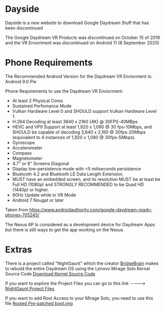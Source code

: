 # Dayside

Dayside is a new website to download Google Daydream Stuff that has been discontinued

The Google Daydream VR Products was discontinued on October 15 of 2019 and the VR Envoriment was discontinued on Android 11 (8 September 2020)

# Phone Requirements

The Recommended Android Version for the Daydream VR Enviorment is: Android 9.0 Pie

Phone Requirements to use the Daydream VR Enviorment:

* At least 2 Physical Cores
* Sustained Perfomance Mode
* Vulkan Hardware Level 0 and SHOULD support Vulkan Hardware Level 1.
* H.264 Decoding at least 3840 x 2160 (4K) @ 30FPS-40MBps
* HEVC and VP9 Support at least 1,920 x 1,080 @ 30 fps-10Mbps, and SHOULD be capable of decoding 3,840 x 2,160 @ 30fps-20Mbps (equivalent to 4 instances of 1,920 x 1,080 @ 30fps-5Mbps).
* Gyroscope
* Accelerometer
* Compass
* Magnetometer
* 4.7" or 6" Screens Diagonal
* Display low-persistence mode with <5 miliseconds persistence
* Bluetooth 4.2 and Bluetooth LE Data Length Extension.
* MUST have an embedded screen, and its resolution MUST be at least be Full HD (1080p) and STRONGLY RECOMMENDED to be Quad HD (1440p) or higher.
* 60Hz Update while in VR Mode
* Android 7 Nougat or later

Taken from https://www.androidauthority.com/google-daydream-ready-phones-705245/

The Nexus 6P Is considered as a development device for Daydream Apps but there is still ways to get the app working on the Nexus

# Extras

There is a project called "NightGaunt" which the creator [BridgeBrain](https://github.com/bridgebrain) makes to rebuild the entire Daydream OS using the Lenovo Mirage Solo Kernel Source Code [Download Kernel Source Code](https://smartsupport.lenovo.com/uu/en/products/smart/arvr/mirage-solo/downloads/ds503129)

If you want to explore the Project Files you can go to this link -----> [NightGaunt Project Files](https://drive.google.com/drive/folders/1lF8mqtnHkHg-Qsv8WGT0mZyMwojDjS_O)

If you want to add Root Access to your Mirage Solo, you need to use this file
[Rooted Pre-patched boot.img](https://github.com/Nargajuna/NightGaunt/blob/master/boot-patched%5B200108%5D.img)
